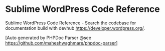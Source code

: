# Sublime WordPress Code Reference
Sublime WordPress Code Reference - Search the codebase for documentation build with devhub https://developer.wordpress.org/.

[Auto generated by PHPDoc Parser @see https://github.com/maheshwaghmare/phpdoc-parser]
